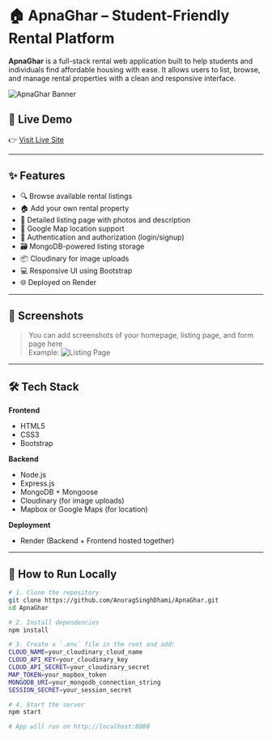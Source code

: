 # 🏠 ApnaGhar – Student-Friendly Rental Platform

**ApnaGhar** is a full-stack rental web application built to help students and individuals find affordable housing with ease. It allows users to list, browse, and manage rental properties with a clean and responsive interface.

![ApnaGhar Banner](https://your-image-url-if-any.com/banner.png)

## 🔗 Live Demo

👉 [Visit Live Site](https://apnaghar-7qbd.onrender.com/listings)

---

## ✨ Features

- 🔍 Browse available rental listings
- 🏠 Add your own rental property
- 🧾 Detailed listing page with photos and description
- 🧭 Google Map location support
- 🔐 Authentication and authorization (login/signup)
- 🗃️ MongoDB-powered listing storage
- 📦 Cloudinary for image uploads
- 💻 Responsive UI using Bootstrap
- 🌐 Deployed on Render

---

## 📸 Screenshots

> You can add screenshots of your homepage, listing page, and form page here  
> Example:
> ![Listing Page](https://your-screenshot-url.com/listing.png)

---

## 🛠️ Tech Stack

**Frontend**  
- HTML5  
- CSS3  
- Bootstrap

**Backend**  
- Node.js  
- Express.js  
- MongoDB + Mongoose  
- Cloudinary (for image uploads)  
- Mapbox or Google Maps (for location)

**Deployment**  
- Render (Backend + Frontend hosted together)

---

## 🚀 How to Run Locally

```bash
# 1. Clone the repository
git clone https://github.com/AnuragSinghDhami/ApnaGhar.git
cd ApnaGhar

# 2. Install dependencies
npm install

# 3. Create a `.env` file in the root and add:
CLOUD_NAME=your_cloudinary_cloud_name
CLOUD_API_KEY=your_cloudinary_key
CLOUD_API_SECRET=your_cloudinary_secret
MAP_TOKEN=your_mapbox_token
MONGODB_URI=your_mongodb_connection_string
SESSION_SECRET=your_session_secret

# 4. Start the server
npm start

# App will run on http://localhost:8080

